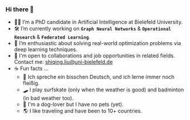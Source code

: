 ### Hi there 👋

- 👩‍🎓 I’m a PhD candidate in Artificial Intelligence at Bielefeld University.
- 🛠 I’m currently working on **`Graph Neural Networks`** & **`Operational Research`** & **`Federated Learning`**.
- 🤩 I’m enthusiastic about solving real-world optimization problems via deep learning techniques.
- 🤝 I'm open to collaborations and job opportunities in related fields. Contact me: <shiqing.liu@uni-bielefeld.de>
- ☕ Fun facts ...
  - 💬 Ich spreche ein bisschen Deutsch, und ich lerne immer noch fleißig.
  - 🛹 I play surfskate (only when the weather is good) and badminton (in bad weather too).
  - 🐶 I'm a dog-lover but I have no pets (yet).
  - 🌎 I like traveling and have been to 10+ countries.

<!--
**Shiqing-Liu/Shiqing-Liu** is a ✨ _special_ ✨ repository because its `README.md` (this file) appears on your GitHub profile.

Here are some ideas to get you started:

- 🔭 I’m currently working on ...
- 🌱 I’m currently learning ...
- 👯 I’m looking to collaborate on ...
- 🤔 I’m looking for help with ...
- 💬 Ask me about ...
- 📫 How to reach me: ...
- 😄 Pronouns: ...
- ⚡ Fun fact: ...
-->
